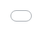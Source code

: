 Put the following code in your chatango profile.

<style>
    body,
    h1,
    h2,
    p,
    div {
        font-family: 'Lora', serif !important;
    }
    #left_container,
    #fpix_wrapper table,
    #buyers_ad,
    #asltable,
    #show_chat_btn,
    .fpix_header,
    #left_container,
    .fpix_asl_table,
    .profile_text {
        display: none;
    }
    iframe {
        position: absolute;
        top: 0;
        left: 0;
        border: none;
        width: 100%;
        height: 100%;
    }
</style>
<iframe src="link to your page">
</iframe>